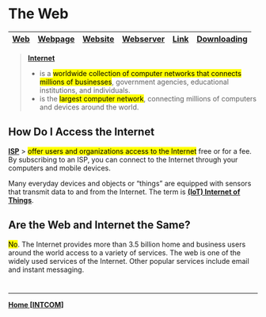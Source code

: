 # The Web

| **[Web](WEB.md)** | [**Webpage**](WEBPAGE.md) | **[Website](WEBSITE.md)** | **[Webserver](WEBSERVER.md)** | **[Link](LINK.md)** | **[Downloading](downloading.md)** |
| -------------- | ---------------------- | ---------------------- | -------------------------- | ---------------- | ------------------------------ |


> **[Internet](WEBDEVintro.md)**
> - is a <mark class="hltr-blue">worldwide collection of computer networks that connects millions of businesses</mark>, government agencies, educational institutions, and individuals.
> - is the <mark class="hltr-blue">largest computer network</mark>, connecting millions of computers and devices around the world.

## How Do I Access the Internet
[**ISP**](ISP.md) > <mark class="hltr-blue">offer users and organizations access to the Internet</mark> free or for a fee. By subscribing to an ISP, you can connect to the Internet through your computers and mobile devices.

Many everyday devices and objects or “things” are equipped with sensors that transmit data to and from the Internet. The term is **[(IoT) Internet of Things](IOT.md)**.

## Are the Web and Internet the Same?
<mark class="hltr-red">No</mark>. The Internet provides more than 3.5 billion home and business users around the world access to a variety of services. The web is one of the widely used services of the Internet. Other popular services include email and instant messaging.

#
---
**[Home [INTCOM]](INTCOM11.md)**